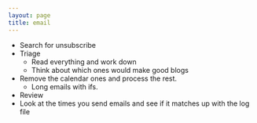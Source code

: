 ```yaml
--- 
layout: page
title: email
--- 
```



* Search for unsubscribe 
* Triage 
  * Read everything and work down 
  * Think about which ones would make good blogs
* Remove the calendar ones and process the rest.     
  * Long emails with ifs. 
* Review 
* Look at the times you send emails and see if it matches up with the log file 
